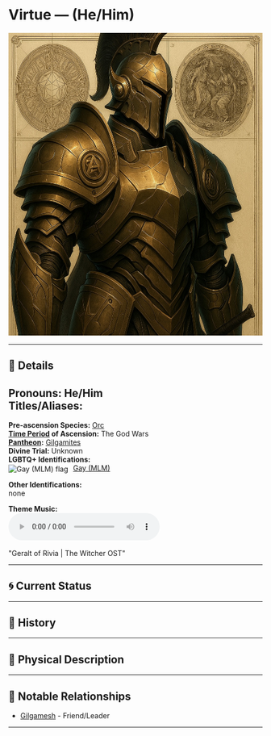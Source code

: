 # Virtue — (He/Him)

<!-- Optional -->
<img src="virtue.jpg" alt="Virtue" style="height: 600px; width: auto;" />

---

## 📕 Details
**Pronouns:** He/Him  
**Titles/Aliases:**  
  -   

**Pre-ascension Species:** [Orc](../../../species/orc/index.md)  
**[Time Period](../../history/time_periods/) of Ascension:** The God Wars  
**[Pantheon](../../../pantheons):** [Gilgamites](../../../pantheons/gilgamites/index.md)  
**Divine Trial:** Unknown  
**LGBTQ+ Identifications:**  
      <img src="../../flags/mlm.jpg" alt="Gay (MLM) flag" width="30" style="vertical-align: middle; margin-right: 6px;">
  [Gay (MLM)](../../../identifiers/mlm/index.md)  

**Other Identifications:**  
  none  

**Theme Music:**  
<audio controls>
  <source src="virtue_|_geralt_of_rivia_|_the_witcher_ost.mp4" type="audio/mpeg">
  Your browser does not support the audio element.
</audio>

"Geralt of Rivia | The Witcher OST"  




---

## 🌀 Current Status


---

## 📜 History


---

## 👤 Physical Description


---
## 🧩 Notable Relationships
  - [Gilgamesh](../gilgamesh/index.md) - Friend/Leader  

---
